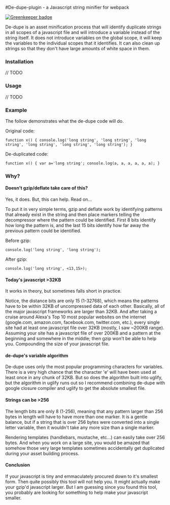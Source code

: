 #De-dupe-plugin - a Javascript string minifier for webpack

[![Greenkeeper badge](https://badges.greenkeeper.io/markis/strip-whitespace-plugin.svg)](https://greenkeeper.io/)

De-dupe is an asset minification process that will identify duplicate strings in all scopes of a javascript file and will introduce a variable instead of the string itself.  It does not introduce variables on the global scope, it will keep the variables to the individual scopes that it identifies.  It can also clean up strings so that they don't have large amounts of white space in them.

### Installation

// TODO

### Usage

// TODO

### Example

The follow demonstrates what the de-dupe code will do.

Original code:
```
function x() { console.log('long string', 'long string', 'long string', 'long string', 'long string', 'long string'); }
```

De-duplicated code:
```
function x() { var a='long string'; console.log(a, a, a, a, a, a); }
```

### Why?

#### Doesn't gzip/deflate take care of this?

Yes, it does. But, this can help. Read on...

To put it in very simple terms, gzip and deflate work by identifying patterns that already exist in the string and then
place markers telling the decompressor where the pattern could be identified.  First 8 bits identify how long the pattern is,
and the last 15 bits identify how far away the previous pattern could be identified.

Before gzip:
```
console.log('long string', 'long string');
```

After gzip:
```
console.log('long string', <13,15>);
```

#### Today's javascript >32KB

It works in theory, but sometimes falls short in practice.

Notice, the distance bits are only 15 (1-32768), which means the patterns have to be within 32KB of uncompressed data of each other.
Basically, all of the major javascript frameworks are larger than 32KB.  And after taking a cruise around Alexa's Top 10 most
popular websites on the internet (google.com, amazon.com, facebook.com, twitter.com, etc.), every single site had at least one
javascript file over 32KB (mostly, I saw ~200KB range).  Assuming your site has a javascript file of over 200KB and a pattern at the
beginning and somewhere in the middle; then gzip won't be able to help you.  Compounding the size of your javascript file.

#### de-dupe's variable algorithm

De-dupe uses only the most popular programming characters for variables. There is a very high chance that the character 'e' will
have been used at least once in any chunk of 32KB. But so does the algorithm built into uglify, but the algorithm in uglify runs out
so I recommend combining de-dupe with google closure compiler and uglify to get the absolute smallest file.

#### Strings can be >256

The length bits are only 8 (1-256), meaning that any pattern larger than 256 bytes in length will have to have more than one marker.
It is a gentle balance, but if a string that is over 256 bytes were converted into a single letter variable, then it wouldn't take
any more size than a single marker.

Rendering templates (handlebars, mustache, etc...) can easily take over 256 bytes. And when you work on a large site, you would be
amazed that somehow those very large templates sometimes accidentally get duplicated during your asset building process.

#### Conclusion

If your javascript is tiny and emmaculately procured down to it's smallest form. Then quite possibly this tool will not help you.
It might actually make your gzip'd javascript larger. But I am guessing since you found this tool, you probably are looking for
something to help make your javascript smaller.
